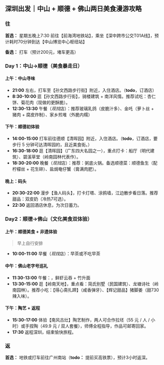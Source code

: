 ## 深圳出发｜中山 + 顺德 + 佛山两日美食漫游攻略

### 往

**首选：** 星期五晚上7:30 前往【前海湾地铁站】，乘坐【深中跨市公交T01A线】，预计耗时70分钟到达【中山博览中心枢纽站】

**备选：** 打车（预计200元，堵车更高）

### Day 1：中山→顺德（美食暴走日）

#### 上午：中山寻味

- **21:00** 左右，打车至【孙文西路步行街】附近，入住酒店。（**todo**，订酒店）
- **8:30-10:00** 逛【孙文西路步行街】，骑楼建筑 + 南洋风情。推荐试吃：杏仁饼、菊花肉（现做的更酥脆）。
- **12:30-13:30** 午餐（*现找*店）：推荐玻璃乳鸽（皮脆汁多）、金吒（萝卜丝 + 猪肉 + 腐皮炸制）、家乡煎堆（外脆内糯）

#### 下午：顺德初体验

- **14:00-15:00** 打车前往德顺【清晖园】附近，入住酒店。（**todo**，订酒店，要步行 5 分钟可达清晖园的，且近美食街。）
- **16:30-18:00** 逛【清晖园】（广东四大名园之一），重点打卡：船厅（明代建筑）、碧溪草堂（岭南园林代表作）。
- **18:30-20:00** 晚餐（*现找*店）：推荐：粥底火锅。备选顺德菜：顺德鱼生（配柠檬丝 + 花生碎）、盐焗奄仔蟹（膏满肉肥）。

#### 晚上：码头

- **20:30-22:00** 漫步【渔人码头】，打卡灯塔、涂鸦墙，江边散步看日落。推荐甜品：双皮奶（冷热7可选）。
- **22:30** 返回酒店休息，为次日蓄力。

### Day2：顺德→佛山（文化美食双体验）

#### 上午：顺德美食 + 非遗体验

> 早上自行安排

- **10:00-11:00** 早餐（*现找*店）：早茶或不吃早茶
  
#### 中午：佛山老字号巡礼

- **11:30-13:00** 午餐：，鲜虾云吞 + 竹升面
- **13:30-15:00** 逛【岭南天地】，重点看：简氏别墅（民国建筑）、龙塘诗社（岭南园林）。推荐小吃：【得心斋扎蹄】（咸香弹牙）、【辉记甜品】猪脚姜（甜730辣入味）。

#### 下午：陶艺 + 返程

- **15:30-17:00** 体验【南风古灶】陶艺制作，两人可合作拉坯（55 元 / 人 / 小时）或手捏陶（49.9 元 / 双人套餐），师傅全程指导，作品可邮寄回家。
- **17:30** 返程深圳，结束愉快旅程。

### 返

**首选：** 地铁或打车前往广州南站（**todo：** 提前买高铁票），预计3小时返深。